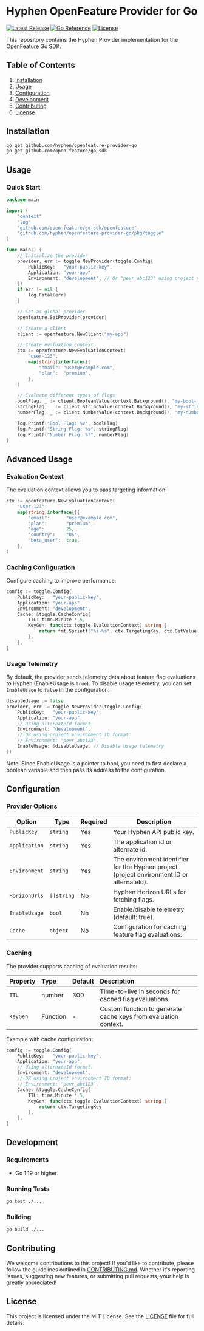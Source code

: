 # Hyphen OpenFeature Provider for Go

[![Latest Release](https://img.shields.io/github/v/release/hyphen/openfeature-provider-go)](https://github.com/hyphen/openfeature-provider-go/releases)
[![Go Reference](https://pkg.go.dev/badge/github.com/hyphen/openfeature-provider-go.svg)](https://pkg.go.dev/github.com/hyphen/openfeature-provider-go)
[![License](https://img.shields.io/github/license/hyphen/openfeature-provider-go)](https://github.com/hyphen/openfeature-provider-go/blob/main/LICENSE)

This repository contains the Hyphen Provider implementation for the [OpenFeature](https://openfeature.dev) Go SDK.

## Table of Contents

1. [Installation](#installation)
2. [Usage](#usage)
3. [Configuration](#configuration)
4. [Development](#development)
5. [Contributing](#contributing)
6. [License](#license)

## Installation

```bash
go get github.com/hyphen/openfeature-provider-go
go get github.com/open-feature/go-sdk
```

## Usage
### Quick Start

```go
package main

import (
    "context"
    "log"
    "github.com/open-feature/go-sdk/openfeature"
    "github.com/hyphen/openfeature-provider-go/pkg/toggle"
)

func main() {
    // Initialize the provider
    provider, err := toggle.NewProvider(toggle.Config{
        PublicKey:   "your-public-key",
        Application: "your-app",
        Environment: "development", // Or "pevr_abc123" using project environment ID format
    })
    if err != nil {
        log.Fatal(err)
    }

    // Set as global provider
    openfeature.SetProvider(provider)

    // Create a client
    client := openfeature.NewClient("my-app")

    // Create evaluation context
    ctx := openfeature.NewEvaluationContext(
        "user-123",
        map[string]interface{}{
            "email": "user@example.com",
            "plan":  "premium",
        },
    )

    // Evaluate different types of flags
    boolFlag, _ := client.BooleanValue(context.Background(), "my-bool-flag", false, ctx)
    stringFlag, _ := client.StringValue(context.Background(), "my-string-flag", "default", ctx)
    numberFlag, _ := client.NumberValue(context.Background(), "my-number-flag", 0, ctx)

    log.Printf("Bool Flag: %v", boolFlag)
    log.Printf("String Flag: %s", stringFlag)
    log.Printf("Number Flag: %f", numberFlag)
}
```

## Advanced Usage

### Evaluation Context

The evaluation context allows you to pass targeting information:

```go
ctx := openfeature.NewEvaluationContext(
    "user-123",
    map[string]interface{}{
        "email":      "user@example.com",
        "plan":       "premium",
        "age":        25,
        "country":    "US",
        "beta_user":  true,
    },
)
```

### Caching Configuration

Configure caching to improve performance:

```go
config := toggle.Config{
    PublicKey:   "your-public-key",
    Application: "your-app",
    Environment: "development",
    Cache: &toggle.CacheConfig{
        TTL: time.Minute * 5,
        KeyGen: func(ctx toggle.EvaluationContext) string {
            return fmt.Sprintf("%s-%s", ctx.TargetingKey, ctx.GetValue("plan"))
        },
    },
}
```

### Usage Telemetry

By default, the provider sends telemetry data about feature flag evaluations to Hyphen (EnableUsage is `true`). To disable usage telemetry, you can set `EnableUsage` to `false` in the configuration:

```go
disableUsage := false
provider, err := toggle.NewProvider(toggle.Config{
    PublicKey:   "your-public-key",
    Application: "your-app",
    // Using alternateId format:
    Environment: "development",
    // OR using project environment ID format:
    // Environment: "pevr_abc123",
    EnableUsage: &disableUsage, // Disable usage telemetry
})
```
Note: Since EnableUsage is a pointer to bool, you need to first declare a boolean variable and then pass its address to the configuration.

## Configuration

### Provider Options

| Option        | Type       | Required | Description                                                                                |
| ------------- | ---------- | :------- | ------------------------------------------------------------------------------------------ |
| `PublicKey`   | `string`   | Yes      | Your Hyphen API public key.                                                                |
| `Application` | `string`   | Yes      | The application id or alternate id.                                                        |
| `Environment` | `string`   | Yes      | The environment identifier for the Hyphen project (project environment ID or alternateId). |
| `HorizonUrls` | `[]string` | No       | Hyphen Horizon URLs for fetching flags.                                                    |
| `EnableUsage` | `bool`     | No       | Enable/disable telemetry (default: true).                                                  |
| `Cache`       | `object`   | No       | Configuration for caching feature flag evaluations.                                        |

### Caching
The provider supports caching of evaluation results:

| Property | Type     | Default | Description                                                     |
| :------- | :------- | :------ | :-------------------------------------------------------------- |
| `TTL`    | number   | 300     | Time-to-live in seconds for cached flag evaluations.            |
| `KeyGen` | Function | -       | Custom function to generate cache keys from evaluation context. |

Example with cache configuration:

```go
config := toggle.Config{
    PublicKey:   "your-public-key",
    Application: "your-app",
    // Using alternateId format:
    Environment: "development",
    // OR using project environment ID format:
    // Environment: "pevr_abc123",
    Cache: &toggle.CacheConfig{
        TTL: time.Minute * 5,
        KeyGen: func(ctx toggle.EvaluationContext) string {
            return ctx.TargetingKey
        },
    },
}
```

## Development

### Requirements

- Go 1.19 or higher

### Running Tests

```bash
go test ./...
```

### Building

```bash
go build ./...
```

## Contributing

We welcome contributions to this project! If you'd like to contribute, please follow the guidelines outlined in [CONTRIBUTING.md](CONTRIBUTING.md). Whether it's reporting issues, suggesting new features, or submitting pull requests, your help is greatly appreciated!

## License

This project is licensed under the MIT License. See the [LICENSE](LICENSE) file for full details.

